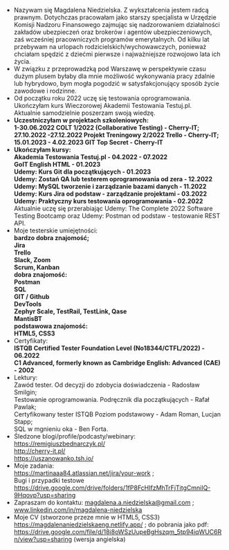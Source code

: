 - Nazywam się Magdalena Niedzielska. Z wykształcenia jestem radcą prawnym. Dotychczas pracowałam jako starszy specjalista w Urzędzie Komisji Nadzoru Finansowego zajmując się nadzorowaniem działalności zakładów ubezpieczeń oraz brokerów i agentów ubezpieczeniowych, zaś wcześniej pracowniczych programów emerytalnych.
Od kilku lat przebywam na urlopach rodzicielskich/wychowawczych, ponieważ chciałam spędzić z dziećmi pierwsze i najważniejsze rozwojowo lata ich życia.
- W związku z przeprowadzką pod Warszawę w perspektywie czasu dużym plusem byłaby dla mnie możliwość wykonywania pracy zdalnie lub hybrydowo, bym mogła pogodzić w satysfakcjonujący sposób życie zawodowe i rodzinne.
- Od początku roku 2022 uczę się testowania oprogramowania.<br/> Ukończyłam kurs Wieczorowej Akademii Testowania Testuj.pl.<br/> Aktualnie samodzielnie poszerzam swoją wiedzę.<br/>
- <b>Uczestniczyłam w projektach szkoleniowych:<br/>
1-30.06.2022 COLT 1/2022 (Collaborative Testing) - Cherry-IT;<br/>
27.10.2022 -27.12.2022 Projekt Treningowy 2/2022 Trello - Cherry-IT;<br/>
15.01.2023 - 4.02.2023 GIT Top Secret - Cherry-IT<br/>
- Ukończyłam kursy: <br/>
Akademia Testowania Testuj.pl - 04.2022 - 07.2022<br/>
GoIT English HTML - 01.2023<br/>
Udemy: Kurs Git dla początkujących - 01.2023<br/>
Udemy: Zostań QA lub testerem oprogramowania od zera - 12.2022<br/>
Udemy: MySQL tworzenie i zarządzanie bazami danych - 11.2022<br/>
Udemy: Kurs Jira od podstaw - zarządzanie projektami - 03.2022<br/>
Udemy: Praktyczny kurs testowania oprogramowania - 02.2022</b><br/>
Aktualnie uczę się przerabiając Udemy: The Complete 2022 Software Testing Bootcamp oraz Udemy: Postman od podstaw - testowanie REST API.<br/>
- Moje testerskie umiejętności: <br/>
<b>bardzo dobra znajomość;<br/>
Jira<br/>
Trello<br/>
Slack, Zoom<br/>
Scrum, Kanban<br/>
dobra znajomość:<br/>
Postman<br/>
SQL<br/>
GIT / Github<br/>
DevTools<br/>
Zephyr Scale, TestRail, TestLink, Qase<br/>
MantisBT<br/>
podstawowa znajomość:<br/>
HTML5, CSS3<br/></b>
- Certyfikaty:<br/> <b>ISTQB Certified Tester Foundation Level (No18344/CTFL/2022) - 06.2022<br/> C1 Advanced, formerly known as Cambridge English: Advanced (CAE) - 2002</b><br/>
- Lektury:<br/>
Zawód tester. Od decyzji do zdobycia doświadczenia - Radosław Smilgin;<br/>
Testowanie oprogramowania. Podręcznik dla początkujących - Rafał Pawlak;<br/>
Certyfikowany tester ISTQB Poziom podstawowy - Adam Roman, Lucjan Stapp;<br/>
SQL w mgnieniu oka - Ben Forta.<br/>
- Śledzone blogi/profile/podcasty/webinary:<br/>
https://remigiuszbednarczyk.pl/ <br/>
http://cherry-it.pl/ <br/>
https://uszanowanko.tsh.io/<br/>
- Moje zadania:<br/> https://martinaaa84.atlassian.net/jira/your-work ; <br/>Bugi i przypadki testowe https://drive.google.com/drive/folders/1fP8FcHIfzMhTrFjTitgCmniIQ-9Hqovp?usp=sharing
- Zapraszam do kontaktu: magdalena.a.niedzielska@gmail.com ; www.linkedin.com/in/magdalena-niedzielska 
- Moje CV (stworzone przeze mnie w HTML5, CSS3) https://magdalenaniedzielskaeng.netlify.app/ ; do pobrania jako pdf: https://drive.google.com/file/d/18i8oWSzUupeBgHszqm_5tp94iqWUC6Rn/view?usp=sharing  (wersja angielska)
